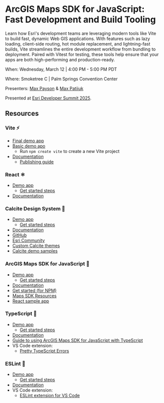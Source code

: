 # ArcGIS Maps SDK for JavaScript: Fast Development and Build Tooling

Learn how Esri's development teams are leveraging modern tools like Vite to
build fast, dynamic Web GIS applications. With features such as lazy loading,
client-side routing, hot module replacement, and lightning-fast builds, Vite
streamlines the entire development workflow from bundling to deployment. Paired
with Vitest for testing, these tools help ensure that your apps are both
high-performing and production-ready.

When: Wednesday, March 12 | 4:00 PM - 5:00 PM PDT

Where: Smoketree C | Palm Springs Convention Center

Presenters: [Max Payson](https://github.com/mpayson) &
[Max Patiiuk](https://github.com/maxpatiiuk)

Presented at [Esri Developer Summit 2025](https://devtechsummit2025.esri.com/).

## Resources

### Vite ⚡

- [Final demo app](./demo/final)
- [Basic demo apo](./demo/1-javascript)
  - Run `npm create vite` to create a new Vite project
- [Documentation](https://vitejs.dev/)
  - [Publishing guide](https://vite.dev/guide/static-deploy)

### React ⚛️

- [Demo app](./demo/2-react)
  - [Get started steps](./demo/2-react/README.md#key-changes-from-1-javascript)
- [Documentation](https://reactjs.org/)

### Calcite Design System 💎

- [Demo app](./demo/3-web-components)
  - [Get started steps](./demo/3-web-components/README.md#key-changes-from-2-react)
- [Documentation](https://developers.arcgis.com/calcite-design-system)
- [GitHub](https://github.com/Esri/calcite-components)
- [Esri Community](https://community.esri.com/t5/calcite-design-system/ct-p/calcite-design-system)
- [Custom Calcite themes](https://esrips.github.io/calcite-theme-editor/#theme)
- [Calcite demo samples](https://github.com/EsriDevEvents/dev-tech-summit-demo-templates)

### ArcGIS Maps SDK for JavaScript 📍

- [Demo app](./demo/final)
  - [Get started steps](./demo/3-web-components/README.md#key-changes-from-2-react)
- [Documentation](https://developers.arcgis.com/javascript)
- [Get started (for NPM)](https://developers.arcgis.com/javascript/latest/get-started-npm/)
- [Maps SDK Resources](https://github.com/Esri/jsapi-resources)
- [React sample app](https://github.com/Esri/jsapi-resources/tree/main/component-samples/map-components/samples/react)

### TypeScript 🦾

- [Demo app](./demo/4-typescript)
  - [Get started steps](./demo/4-typescript/README.md#key-changes-from-3-web-components)
- [Documentation](https://www.typescriptlang.org)
- [Guide to using ArcGIS Maps SDK for JavaScript with TypeScript](https://developers.arcgis.com/javascript/latest/guide/typescript-setup/)
- VS Code extension:
  - [Pretty TypeScript Errors](https://marketplace.visualstudio.com/items?itemName=yoavbls.pretty-ts-errors)

### ESLint 🚩

- [Demo app](./demo/5-eslint)
  - [Get started steps](./demo/5-eslint/README.md#key-changes-from-4-typescript)
- [Documentation](https://eslint.org/)
- VS Code extension:
  - [ESLint extension for VS Code](https://marketplace.visualstudio.com/items?itemName=dbaeumer.vscode-eslint)
